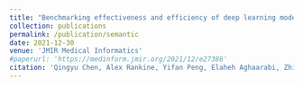 ```yaml
---
title: "Benchmarking effectiveness and efficiency of deep learning models for semantic textual similarity in the clinical domain: validation study"
collection: publications
permalink: /publication/semantic
date: 2021-12-30
venue: 'JMIR Medical Informatics'
#paperurl: 'https://medinform.jmir.org/2021/12/e27386'
citation: 'Qingyu Chen, Alex Rankine, Yifan Peng, Elaheh Aghaarabi, Zhiyong Lu'
---
```




